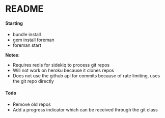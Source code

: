 README
======

#### Starting

* bundle install
* gem install foreman
* foreman start

**Notes**:

* Requires redis for sidekiq to process git repos
* Will not work on heroku because it clones repos
* Does not use the github api for commits because of rate limiting, uses the git repo directly

#### Todo

* Remove old repos
* Add a progress indicator which can be received through the git class